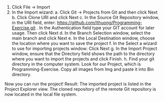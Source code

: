 1.	Click File -> Import
2.	In the Import wizard:
a.	Click Git -> Projects from Git and then click Next
b.	Click Clone URI and click Next
c.	In the Source Git Repository window, in the URI field, enter: https://github.com/lthuong/Programming-Exercise.git . In the Authentication field type your GIT account for later usage. Then click Next
d.	In the Branch Selection window, select the main branch and click Next
e.	In the Local Destination window, choose the location where you want to save the project
f.	In the Select a wizard to use for importing projects window: Click Next
g.	In the Import Project window, ensure that the Directory field shows the path to the directory where you want to import the projects and click Finish. 
h.  Find your git directory in the computer system. Look for our Project, which is Programming-Exercise. Copy all images from Img and paste it into Bin directory.

Now you can run the project!
Result: The imported project is listed in the Project Explorer view. The cloned repository of the remote Git repository is now located in the local file system.

